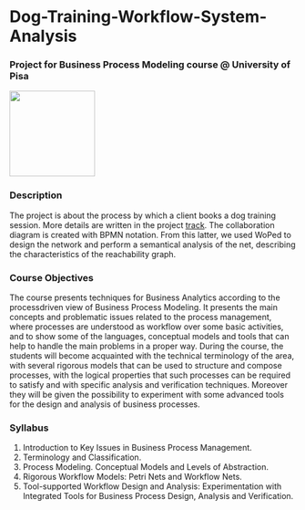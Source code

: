 # Dog-Training-Workflow-System-Analysis
### Project for Business Process Modeling course @ University of Pisa

<img width=150px src="https://www.plan4res.eu/wp-content/uploads/2018/02/University-of-Pisa-Italy.png" />

### Description
The project is about the process by which a client books a dog training session. More details are written in the project [track](https://github.com/francescogemignani/Business-Process-Modeling/blob/main/p49-DogTraining-it-GemignaniTelera.pdf). The collaboration diagram is created with BPMN notation. From this latter, we used WoPed to design the network and perform a semantical analysis of the net, describing the characteristics of the reachability graph. 

### Course Objectives
The course presents techniques for Business Analytics according to the processdriven view of Business Process Modeling. It presents the main concepts and problematic issues related to the process management, where processes are understood as
workflow over some basic activities, and to show some of the languages, conceptual
models and tools that can help to handle the main problems in a proper way. During the course, the students will become acquainted with the technical terminology
of the area, with several rigorous models that can be used to structure and compose
processes, with the logical properties that such processes can be required to satisfy
and with specific analysis and verification techniques. Moreover they will be given
the possibility to experiment with some advanced tools for the design and analysis of
business processes.

### Syllabus
1. Introduction to Key Issues in Business Process Management.
2. Terminology and Classification.
3. Process Modeling. Conceptual Models and Levels of Abstraction.
4. Rigorous Workflow Models: Petri Nets and Workflow Nets.
5. Tool-supported Workflow Design and Analysis: Experimentation with Integrated Tools for Business Process Design, Analysis and Verification.

